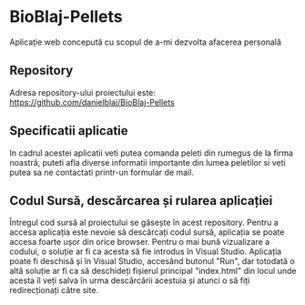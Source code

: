 # BioBlaj-Pellets

Aplicație web concepută cu scopul de a-mi dezvolta afacerea personală

## Repository

Adresa repository-ului proiectului este: https://github.com/danielblaj/BioBlaj-Pellets

## Specificatii aplicatie

In cadrul acestei aplicatii veti putea comanda peleti din rumegus de la firma noastră, puteti afla diverse informatii importante din lumea peletilor
si veti putea sa ne contactati printr-un formular de mail.

## Codul Sursă, descărcarea și rularea aplicației

Întregul cod sursă al proiectului se găsește în acest repository. Pentru a accesa aplicația este nevoie să descărcați codul sursă, 
aplicația se poate accesa foarte ușor din orice browser.
Pentru o mai bună vizualizare a codului, o soluție ar fi ca acesta să fie introdus în Visual Studio. Aplicația poate fi deschisă și
în Visual Studio, accesând butonul "Run", dar totodată o altă soluție ar fi ca să deschideți fișierul principal "index.html" din locul 
unde acesta îl veți salva în urma descărcării acestuia și atunci o să fiți redirecționați către site.

